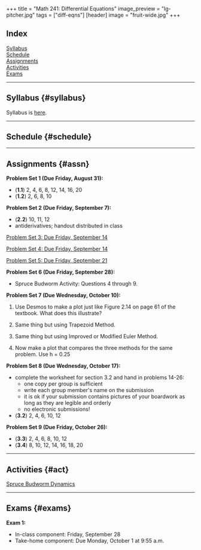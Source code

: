 +++
title = "Math 241: Differential Equations"
image_preview = "lg-pitcher.jpg"
tags = ["diff-eqns"]
[header]
image = "fruit-wide.jpg"
+++

## Index

[Syllabus](#syllabus)  
[Schedule](#schedule)  
[Assignments](#assn)  
[Activities](#act)  
[Exams](#exams)  

---------------------------------------------------------------------

## Syllabus {#syllabus}

Syllabus is [here](/courses/MATH241/syllabus/).  

---------------------------------------------------------------------

## Schedule {#schedule}

---------------------------------------------------------------------

## Assignments {#assn}

**Problem Set 1 (Due Friday, August 31):**

  - (**1.1**) 2, 4, 6, 8, 12, 14, 16, 20  
  - (**1.2**) 2, 6, 8, 10  
  
**Problem Set 2 (Due Friday, September 7):**

  - (**2.2**) 10, 11, 12  
  - antiderivatives; handout distributed in class

[Problem Set 3: Due Friday, September 14](/courses/MATH241/assignments/differential-equations-problem-set-4/)

[Problem Set 4: Due Friday, September 14](/courses/MATH241/assignments/differential-equations-problem-set-5/)

[Problem Set 5: Due Friday, September 21](/courses/MATH241/assignments/differential-equations-problem-set-6/)

**Problem Set 6 (Due Friday, September 28):**

  - Spruce Budworm Activity: Questions 4 through 9.
  
**Problem Set 7 (Due Wednesday, October 10):**

  1.  Use Desmos to make a plot just like Figure 2.14 on page 61 of the textbook. What does this illustrate?
  
  1.  Same thing but using Trapezoid Method.
  
  1.  Same thing but using Improved or Modified Euler Method.
  
  1.  Now make a plot that compares the three methods for the same problem. Use h = 0.25
  
**Problem Set 8 (Due Wednesday, October 17):**

  - complete the worksheet for section 3.2 and hand in problems 14-26:
    - one copy per group is sufficient
    - write each group member's name on the submission
    - it is ok if your submission contains pictures of your boardwork as long as they are legible and orderly 
    - no electronic submissions!
  - (**3.2**) 2, 4, 6, 10, 12 
  
**Problem Set 9 (Due Friday, October 26):**

  - (**3.3**) 2, 4, 6, 8, 10, 12  
  - (**3.4**) 8, 10, 12, 14, 16, 18, 20 

---------------------------------------------------------------------

## Activities {#act}

[Spruce Budworm Dynamics](/courses/MATH241/activities/spruce-budworm-dynamics/)


-------------------------------------------

## Exams {#exams}

**Exam 1:**

  - In-class component: Friday, September 28
  - Take-home component: Due Monday, October 1 at 9:55 a.m.
